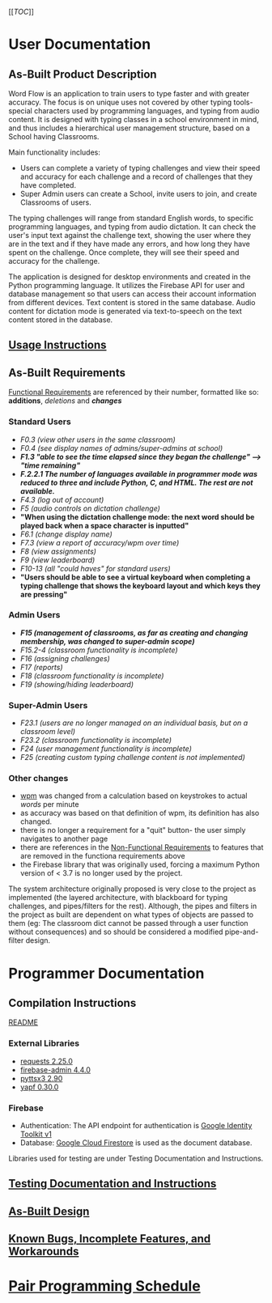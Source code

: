 [[_TOC_]]

# User Documentation

## As-Built Product Description
Word Flow is an application to train users to type faster and with greater accuracy. The focus is on unique uses not covered by other typing tools- special characters used by programming languages, and typing from audio content. It is designed with typing classes in a school environment in mind, and thus includes a hierarchical user management structure, based on a School having Classrooms.

Main functionality includes:
- Users can complete a variety of typing challenges and view their speed and accuracy for each challenge and a record of challenges that they have completed.
- Super Admin users can create a School, invite users to join, and create Classrooms of users.

The typing challenges will range from standard English words, to specific programming languages, and typing from audio dictation. It can check the user's input text against the challenge text, showing the user where they are in the text and if they have made any errors, and how long they have spent on the challenge. Once complete, they will see their speed and accuracy for the challenge.

The application is designed for desktop environments and created in the Python programming language. It utilizes the Firebase API for user and database management so that users can access their account information from different devices. Text content is stored in the same database. Audio content for dictation mode is generated via text-to-speech on the text content stored in the database. 

## [Usage Instructions](Final-Product-Report/User-Documentation/Usage-Instructions)

## As-Built Requirements
[Functional Requirements](Requirements/Functional-Requirements) are referenced by their number, formatted like so: **additions**, _deletions_ and **_changes_**
### Standard Users
- _F0.3 (view other users in the same classroom)_
- _F0.4 (see display names of admins/super-admins at school)_
- **_F1.3 "able to see the time elapsed since they began the challenge" --> "time remaining"_**
- **_F.2.2.1 The number of languages available in programmer mode was reduced to three and include Python, C, and HTML. The rest are not available._**
- _F4.3 (log out of account)_
- _F5 (audio controls on dictation challenge)_
- **"When using the dictation challenge mode: the next word should be played back when a space character is inputted"**
- _F6.1 (change display name)_
- _F7.3 (view a report of accuracy/wpm over time)_
- _F8 (view assignments)_
- _F9 (view leaderboard)_
- _F10-13 (all "could haves" for standard users)_
- **"Users should be able to see a virtual keyboard when completing a typing challenge that shows the keyboard layout and which keys they are pressing"**

### Admin Users
- **_F15 (management of classrooms, as far as creating and changing membership, was changed to super-admin scope)_**
- _F15.2-4 (classroom functionality is incomplete)_
- _F16 (assigning challenges)_
- _F17 (reports)_
- _F18 (classroom functionality is incomplete)_
- _F19 (showing/hiding leaderboard)_

### Super-Admin Users
- _F23.1 (users are no longer managed on an individual basis, but on a classroom level)_
- _F23.2 (classroom functionality is incomplete)_
- _F24 (user management functionality is incomplete)_
- _F25 (creating custom typing challenge content is not implemented)_

### Other changes
- [wpm](Requirements/Definitions#words-per-minute-wpm) was changed from a calculation based on keystrokes to actual _words_ per minute
- as accuracy was based on that definition of wpm, its definition has also changed.
- there is no longer a requirement for a "quit" button- the user simply navigates to another page
- there are references in the [Non-Functional Requirements](Requirements/Non-Functional-Requirements) to features that are removed in the functiona requirements above
- the Firebase library that was originally used, forcing a maximum Python version of < 3.7 is no longer used by the project.

The system architecture originally proposed is very close to the project as implemented (the layered architecture, with blackboard for typing challenges, and pipes/filters for the rest). Although, the pipes and filters in the project as built are dependent on what types of objects are passed to them (eg: The classroom dict cannot be passed through a user function without consequences) and so should be considered a modified pipe-and-filter design. 

# Programmer Documentation
## Compilation Instructions
[README](https://git.cs.usask.ca/CMPT370-01-2020/group2/-/blob/master/README.md)

### External Libraries
* [requests 2.25.0](https://pypi.org/project/requests/)
* [firebase-admin 4.4.0](https://pypi.org/project/firebase-admin/)
* [pyttsx3 2.90](https://pypi.org/project/pyttsx3/)
* [yapf 0.30.0](https://pypi.org/project/yapf/)

### Firebase
* Authentication: The API endpoint for authentication is [Google Identity Toolkit v1](https://cloud.google.com/identity-platform/docs/use-rest-api)
* Database: [Google Cloud Firestore](https://firebase.google.com/docs/firestore) is used as the document database.

Libraries used for testing are under Testing Documentation and Instructions.

## [Testing Documentation and Instructions](Final-Product-Report/Testing-Documentation-&-Instructions)
## [As-Built Design](Final-Product-Report/As-Built-Design)
## [Known Bugs, Incomplete Features, and Workarounds](Final-Product-Report/Known-Issues)

# [Pair Programming Schedule](Final-Product-Report/Pair-Programming-Schedule)

